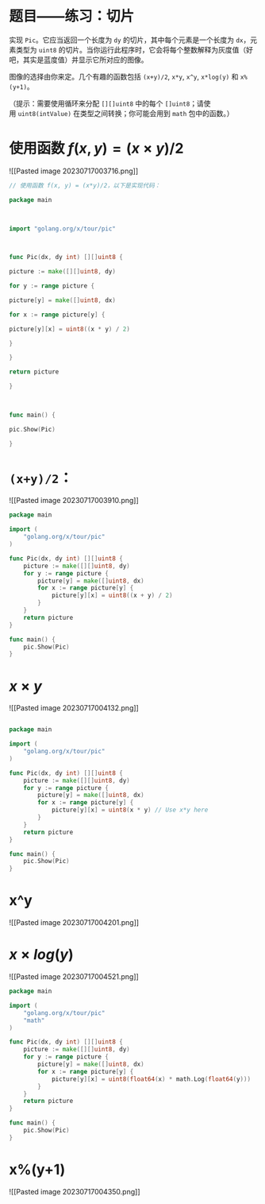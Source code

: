 
# 题目——练习：切片

实现 `Pic`。它应当返回一个长度为 `dy` 的切片，其中每个元素是一个长度为 `dx`，元素类型为 `uint8` 的切片。当你运行此程序时，它会将每个整数解释为灰度值（好吧，其实是蓝度值）并显示它所对应的图像。

图像的选择由你来定。几个有趣的函数包括 `(x+y)/2`, `x*y`, `x^y`, `x*log(y)` 和 `x%(y+1)`。

（提示：需要使用循环来分配 `[][]uint8` 中的每个 `[]uint8`；请使用 `uint8(intValue)` 在类型之间转换；你可能会用到 `math` 包中的函数。）

# 使用函数 $f(x, y) = (x\times y)/2$

![[Pasted image 20230717003716.png]]

```go
// 使用函数 f(x, y) = (x*y)/2，以下是实现代码：

package main

  

import "golang.org/x/tour/pic"

  

func Pic(dx, dy int) [][]uint8 {

picture := make([][]uint8, dy)

for y := range picture {

picture[y] = make([]uint8, dx)

for x := range picture[y] {

picture[y][x] = uint8((x * y) / 2)

}

}

return picture

}

  

func main() {

pic.Show(Pic)

}
```

# `(x+y)/2`：

![[Pasted image 20230717003910.png]]

```go
package main

import (
	"golang.org/x/tour/pic"
)

func Pic(dx, dy int) [][]uint8 {
	picture := make([][]uint8, dy)
	for y := range picture {
		picture[y] = make([]uint8, dx)
		for x := range picture[y] {
			picture[y][x] = uint8((x + y) / 2)
		}
	}
	return picture
}

func main() {
	pic.Show(Pic)
}

```

# $x\times y$

![[Pasted image 20230717004132.png]]

```go

package main

import (
	"golang.org/x/tour/pic"
)

func Pic(dx, dy int) [][]uint8 {
	picture := make([][]uint8, dy)
	for y := range picture {
		picture[y] = make([]uint8, dx)
		for x := range picture[y] {
			picture[y][x] = uint8(x * y) // Use x*y here
		}
	}
	return picture
}

func main() {
	pic.Show(Pic)
}

```


# x^y

![[Pasted image 20230717004201.png]]


# $x\times log(y)$

![[Pasted image 20230717004521.png]]
```go
package main

import (
	"golang.org/x/tour/pic"
	"math"
)

func Pic(dx, dy int) [][]uint8 {
	picture := make([][]uint8, dy)
	for y := range picture {
		picture[y] = make([]uint8, dx)
		for x := range picture[y] {
			picture[y][x] = uint8(float64(x) * math.Log(float64(y))) 
		}
	}
	return picture
}

func main() {
	pic.Show(Pic)
}


```


# x%(y+1)

![[Pasted image 20230717004350.png]]